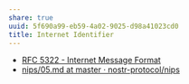 ```yaml
---
share: true
uuid: 5f690a99-eb59-4a02-9025-d98a41023cd0
title: Internet Identifier
---
```

* [RFC 5322 - Internet Message Format](https://datatracker.ietf.org/doc/html/rfc5322#section-3.4.1)
* [nips/05.md at master · nostr-protocol/nips](https://github.com/nostr-protocol/nips/blob/master/05.md)